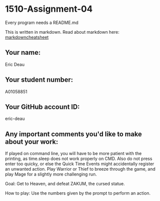 # 1510-Assignment-04

Every program needs a README.md

This is written in markdown. Read about markdown here: [markdowncheatsheet](https://www.markdownguide.org/cheat-sheet/)

## Your name:
Eric Deau

## Your student number:
A01058851
## Your GitHub account ID:
eric-deau
## Any important comments you'd like to make about your work:
If played on command line, you will have to be more patient with
the printing, as time.sleep does not work properly on CMD. Also do not
press enter too quicky, or else the Quick Time Events might accidentally
register an unwanted action. Play Warrior or Thief to breeze through the
game, and play Mage for a slightly more challenging run. 

Goal: Get to Heaven, and defeat ZAKUM, the cursed statue.

How to play: Use the numbers given by the prompt to perform an action.
